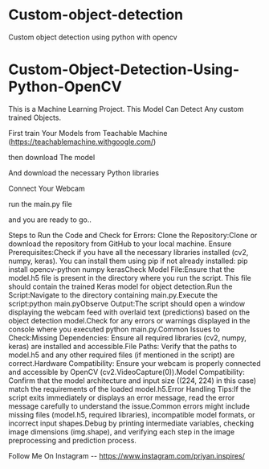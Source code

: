 # Custom-object-detection
Custom object detection using python with opencv

# Custom-Object-Detection-Using-Python-OpenCV
This is a Machine Learning Project. This Model Can Detect Any custom trained Objects. 


First train Your Models from Teachable Machine (https://teachablemachine.withgoogle.com/)

then download The model

And download the necessary Python libraries

Connect Your Webcam

run the main.py file

and you are ready to go..

Steps to Run the Code and Check for Errors:
Clone the Repository:Clone or download the repository from GitHub to your local machine.
Ensure Prerequisites:Check if you have all the necessary libraries installed (cv2, numpy, keras). You can install them using pip if not already installed:
pip install opencv-python numpy kerasCheck Model File:Ensure that the model.h5 file is present in the directory where you run the script. This file should contain the trained Keras model for object detection.Run the Script:Navigate to the directory containing main.py.Execute the script:python main.pyObserve Output:The script should open a window displaying the webcam feed with overlaid text (predictions) based on the object detection model.Check for any errors or warnings displayed in the console where you executed python main.py.Common Issues to Check:Missing Dependencies: Ensure all required libraries (cv2, numpy, keras) are installed and accessible.File Paths: Verify that the paths to model.h5 and any other required files (if mentioned in the script) are correct.Hardware Compatibility: Ensure your webcam is properly connected and accessible by OpenCV (cv2.VideoCapture(0)).Model Compatibility: Confirm that the model architecture and input size ((224, 224) in this case) match the requirements of the loaded model.h5.Error Handling Tips:If the script exits immediately or displays an error message, read the error message carefully to understand the issue.Common errors might include missing files (model.h5, required libraries), incompatible model formats, or incorrect input shapes.Debug by printing intermediate variables, checking image dimensions (img.shape), and verifying each step in the image preprocessing and prediction process.

Follow Me On Instagram -- https://www.instagram.com/priyan.inspires/
